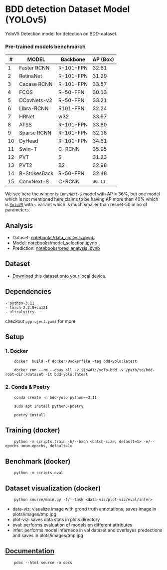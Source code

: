 # BDD detection Dataset Model (YOLOv5)
YoloV5 Detection model for detection on BDD-dataset.

### Pre-trained models benchmarch
| # |  MODEL      | Backbone  | AP (Box) |
|---|-------------|-----------|----------|
| 1 | Faster RCNN | R-101-FPN |  32.61   |
| 2 | RetinaNet   | R-101-FPN |  31.29   |
| 3 | Cacase RCNN | R-101-FPN |  33.57   |
| 4 | FCOS        | R-50-FPN  |  30.13   |
| 5 | DCovNets-v2 | R-50-FPN  |  33.21   |
| 6 | Libra-RCNN  | R101-FPN  |  32.24   |
| 7 | HRNet       | w32       |  33.97   |
| 8 | ATSS        | R-101-FPN |  33.80   |
| 9 | Sparse RCNN | R-101-FPN |  32.18   |
|10 | DyHead      | R-101-FPN |  34.61   |
|11 | Swin-T      | C-RCNN    |  35.95   |
|12 | PVT         | S         |  31.23   |
|13 | PVT2        | B2        |  32.98   |
|14 |R-StrikesBack| R-50-FPN  |  32.48   |
|15 | ConvNext-S  | C-RCNN    | `36.11`  |

We see here the winner is `ConvNext-S` model with AP = 36%, but one model which is not mentioned here claims to be having AP more than 40% which is [`YoloV5`]("https://github.com/williamhyin/yolov5s_bdd100k") with `s` variant which is much smaller than resnet-50 in no of parameters.

## Analysis
- Dataset: [notebooks/data_analysis.ipynb](notebooks/data_analysis.ipynb)
- Model: [notebooks/model_selection.ipynb](notebooks/model_selection.ipynb)
- Prediction: [notebooks/pred_analysis.ipynb](notebooks/pred_analysis.ipynb)

## Dataset
- [Download](https://drive.google.com/file/d/1NgWX5YfEKbloAKX9l8kUVJFpWFlUO8UT/view) this dataset onto your local device.

## Dependencies

    - python-3.11
    - torch-2.2.0+cu121
    - ultralytics
checkout `pyproject.yaml` for more

## Setup
### 1. Docker
```
    docker  build -f docker/Dockerfile -tag bdd-yolo:latest

    docker run --rm --gpus all -v $(pwd):/yolo-bdd -v /path/to/bdd-root-dir:/dataset -it bdd-yolo:latest
```
### 2. Conda & Poetry
```
    conda create -n bdd-yolo python==3.11

    sudo apt install python3-poetry

    poetry install
```

## Training (docker)
```
    python -m scripts.train -b/--bach <batch-size, default=1> -e/--epochs <num-epochs, default=1>
```

## Benchmark (docker)
```
    python -m scripts.eval
```

## Dataset visualization (docker)
```
    python source/main.py -t/--task <data-viz/plot-viz/eval/infer>
```
- data-viz: visualize image with grond truth annotations; saves image in plots/images/tmp.jpg
- plot-viz: saves data stats in plots directory
- eval: performs evaluation of models on different attributes
- infer: performs model infernece in val dataset and overlayes predections and saves in plots/images/tmp.jpg

## [Documentation](https://danishansari.github.io/bdd_det_yolo/source/index.html)
```
    pdoc --html source -o docs
```

